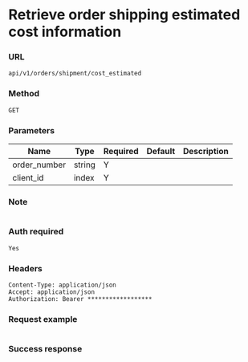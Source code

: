 # Retrieve order shipping estimated cost information

### URL

```text
api/v1/orders/shipment/cost_estimated
```

### Method

```text
GET
```

### Parameters


| Name         | Type   | Required | Default | Description |
|--------------|--------|----------|---------|-------------|
| order_number | string | Y        |         |             |
| client_id    | index  | Y        |         |             |

### Note

```text

```

### Auth required

```text
Yes
```

### Headers

```text
Content-Type: application/json
Accept: application/json
Authorization: Bearer ******************
```

### Request example

```json

```

### Success response

```json

```